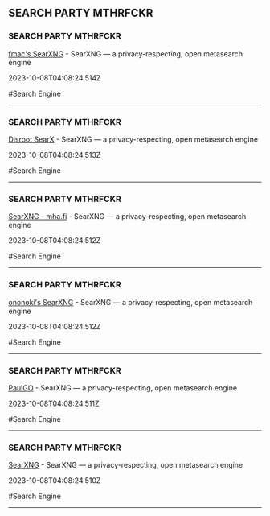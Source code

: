 ## SEARCH PARTY MTHRFCKR

### SEARCH PARTY MTHRFCKR

[fmac's SearXNG](https://searx.fmac.xyz/) - SearXNG — a privacy-respecting, open metasearch engine

2023-10-08T04:08:24.514Z

#Search Engine

---

### SEARCH PARTY MTHRFCKR

[Disroot SearX](https://search.disroot.org/) - SearXNG — a privacy-respecting, open metasearch engine

2023-10-08T04:08:24.513Z

#Search Engine

---

### SEARCH PARTY MTHRFCKR

[SearXNG - mha.fi](https://searx.mha.fi/) - SearXNG — a privacy-respecting, open metasearch engine

2023-10-08T04:08:24.512Z

#Search Engine

---

### SEARCH PARTY MTHRFCKR

[ononoki's SearXNG](https://search.ononoki.org/) - SearXNG — a privacy-respecting, open metasearch engine

2023-10-08T04:08:24.512Z

#Search Engine

---

### SEARCH PARTY MTHRFCKR

[PaulGO](https://paulgo.io/) - SearXNG — a privacy-respecting, open metasearch engine

2023-10-08T04:08:24.511Z

#Search Engine

---

### SEARCH PARTY MTHRFCKR

[SearXNG](https://baresearch.org/) - SearXNG — a privacy-respecting, open metasearch engine

2023-10-08T04:08:24.510Z

#Search Engine

---
